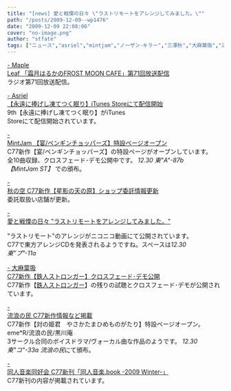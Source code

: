 ```yaml
---
title: "[news] 愛と戦慄の日々 \"ラストリモートをアレンジしてみました。\""
path: "/posts/2009-12-09--wp1476"
date: "2009-12-09 22:08:06"
cover: "no-image.png"
author: "stfate"
tags: ["ニュース","asriel","mintjam","ノーザン･キラー","三澤秋","大麻葉吸","流浪の民","霜月はるか"]
---
```


<style type="text/css">
<!--
p {white-space: pre-wrap};
-->
</style>

<a  href="http://www.timerocket.co.jp/fmc/" target="_blank">- Maple Leaf 「霜月はるかのFROST MOON CAFE」第71回放送配信</a>
ラジオ第71回放送配信。

<a  href="http://www.asriel.jp/m/" target="_blank">- Asriel 【永遠に捧げし凍てつく眠り】iTunes Storeにて配信開始</a>
9th【永遠に捧げし凍てつく眠り】がiTunes Storeにて配信開始されています。

<a  href="http://www.mintjam.net/mj/2009_winter_comike/" target="_blank">- MintJam 【宴/ペンギンチョッパーズ】特設ページオープン</a>
C77新作【宴/ペンギンチョッパーズ】の特設ページがオープンしています。
全10曲収録、クロスフェード･デモ公開中です。
<em>12.30 東"A"-87b 【MintJam ST】 </em>での頒布。

<a  href="http://anraku.nothing.sh/akisora/2009amanohara/" target="_blank">- 秋の空 C77新作【星影の天の原】ショップ委託情報更新</a>
委託取扱い店舗が更新。

<a  href="http://cobhc.blog40.fc2.com/" target="_blank">- 愛と戦慄の日々 "ラストリモートをアレンジしてみました。"</a>

"ラストリモート"のアレンジがニコニコ動画にて公開されています。
C77で東方アレンジCDを発表されるようですね。スペースは<em>12.30 東”プ”-11a</em>

<a  href="http://www.human-bbq.com/" target="_blank">- 大麻葉吸 C77新作【鉄人ストロンガー】クロスフェード･デモ公開</a>
C77新作【<a href="http://www.human-bbq.com/justiceman.html">鉄人ストロンガー</a>】の残りの試聴とクロスフェード･デモが公開されています。

<a  href="http://www5.ocn.ne.jp/~rulotami/" target="_blank">- 流浪の民 C77新作情報など掲載</a>
C77新作【対の姫君　やさかたまひめものがたり】特設ページオープン。
eme*R/流浪の民/黒川庵 3サークル合同のボイスドラマ/ヴォーカル曲な作品のようです。
<em>12.30 東"コ"-33a 流浪の民</em>にて頒布。

<a  href="http://www.doujin-ongaku.org/" target="_blank">- 同人音楽同好会 C77新刊「同人音楽.book -2009 Winter-」</a>
C77新刊の内容が掲載されています。